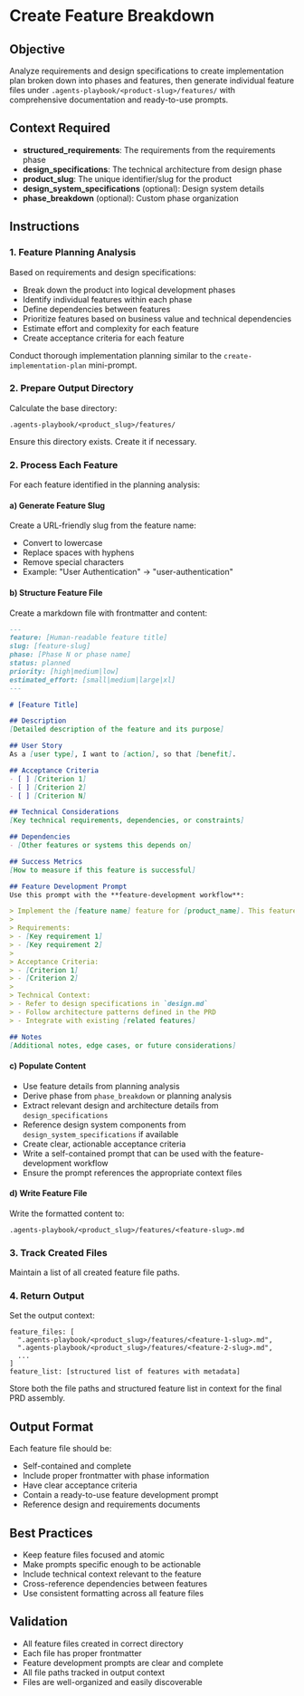 # Create Feature Breakdown

## Objective
Analyze requirements and design specifications to create implementation plan broken down into phases and features, then generate individual feature files under `.agents-playbook/<product-slug>/features/` with comprehensive documentation and ready-to-use prompts.

## Context Required
- **structured_requirements**: The requirements from the requirements phase
- **design_specifications**: The technical architecture from design phase
- **product_slug**: The unique identifier/slug for the product
- **design_system_specifications** (optional): Design system details
- **phase_breakdown** (optional): Custom phase organization

## Instructions

### 1. Feature Planning Analysis
Based on requirements and design specifications:
- Break down the product into logical development phases
- Identify individual features within each phase
- Define dependencies between features
- Prioritize features based on business value and technical dependencies
- Estimate effort and complexity for each feature
- Create acceptance criteria for each feature

Conduct thorough implementation planning similar to the `create-implementation-plan` mini-prompt.

### 2. Prepare Output Directory
Calculate the base directory:
```
.agents-playbook/<product_slug>/features/
```

Ensure this directory exists. Create it if necessary.

### 2. Process Each Feature

For each feature identified in the planning analysis:

#### a) Generate Feature Slug
Create a URL-friendly slug from the feature name:
- Convert to lowercase
- Replace spaces with hyphens
- Remove special characters
- Example: "User Authentication" → "user-authentication"

#### b) Structure Feature File

Create a markdown file with frontmatter and content:

```markdown
---
feature: [Human-readable feature title]
slug: [feature-slug]
phase: [Phase N or phase name]
status: planned
priority: [high|medium|low]
estimated_effort: [small|medium|large|xl]
---

# [Feature Title]

## Description
[Detailed description of the feature and its purpose]

## User Story
As a [user type], I want to [action], so that [benefit].

## Acceptance Criteria
- [ ] [Criterion 1]
- [ ] [Criterion 2]
- [ ] [Criterion N]

## Technical Considerations
[Key technical requirements, dependencies, or constraints]

## Dependencies
- [Other features or systems this depends on]

## Success Metrics
[How to measure if this feature is successful]

## Feature Development Prompt
Use this prompt with the **feature-development workflow**:

> Implement the [feature name] feature for [product_name]. This feature should [brief description].
>
> Requirements:
> - [Key requirement 1]
> - [Key requirement 2]
>
> Acceptance Criteria:
> - [Criterion 1]
> - [Criterion 2]
>
> Technical Context:
> - Refer to design specifications in `design.md`
> - Follow architecture patterns defined in the PRD
> - Integrate with existing [related features]

## Notes
[Additional notes, edge cases, or future considerations]
```

#### c) Populate Content
- Use feature details from planning analysis
- Derive phase from `phase_breakdown` or planning analysis
- Extract relevant design and architecture details from `design_specifications`
- Reference design system components from `design_system_specifications` if available
- Create clear, actionable acceptance criteria
- Write a self-contained prompt that can be used with the feature-development workflow
- Ensure the prompt references the appropriate context files

#### d) Write Feature File
Write the formatted content to:
```
.agents-playbook/<product_slug>/features/<feature-slug>.md
```

### 3. Track Created Files
Maintain a list of all created feature file paths.

### 4. Return Output
Set the output context:
```
feature_files: [
  ".agents-playbook/<product_slug>/features/<feature-1-slug>.md",
  ".agents-playbook/<product_slug>/features/<feature-2-slug>.md",
  ...
]
feature_list: [structured list of features with metadata]
```

Store both the file paths and structured feature list in context for the final PRD assembly.

## Output Format
Each feature file should be:
- Self-contained and complete
- Include proper frontmatter with phase information
- Have clear acceptance criteria
- Contain a ready-to-use feature development prompt
- Reference design and requirements documents

## Best Practices
- Keep feature files focused and atomic
- Make prompts specific enough to be actionable
- Include technical context relevant to the feature
- Cross-reference dependencies between features
- Use consistent formatting across all feature files

## Validation
- All feature files created in correct directory
- Each file has proper frontmatter
- Feature development prompts are clear and complete
- All file paths tracked in output context
- Files are well-organized and easily discoverable

